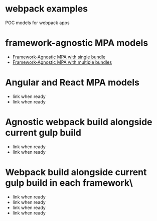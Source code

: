# webpack examples
POC models for webpack apps

# framework-agnostic MPA models

* [Framework-Agnostic MPA with single bundle](https://github.com/slatron/webpack-examples/tree/mpa-agnostic-single-bundle)
* [Framework-Agnostic MPA with multiple bundles](https://github.com/slatron/webpack-examples/tree/mpa-agnostic-multiple-bundles)

# Angular and React MPA models

* link when ready
* link when ready

# Agnostic webpack build alongside current gulp build

* link when ready
* link when ready

# Webpack build alongside current gulp build in each framework\

* link when ready
* link when ready
* link when ready
* link when ready
